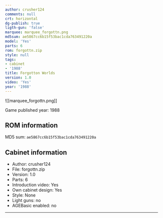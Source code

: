 ```yaml
---
author: crusher124
comments: null
crt: horizontal
dg-publish: true
ligth-gun: 'false'
marquee: marquee_forgottn.png
md5sum: ae5867cc6b15f53bac1cda763491220a
model: 'Yes'
parts: 6
rom: forgottn.zip
style: null
tags:
- cabinet
- '1988'
title: Forgotton Worlds
version: 1.0
video: 'Yes'
year: '1988'
---
```


![[marquee_forgottn.png]]

Game published year: 1988

## ROM information

MD5 sum: `ae5867cc6b15f53bac1cda763491220a` 

## Cabinet information

- Author: crusher124
- File: forgottn.zip
- Version: 1.0
- Parts: 6
- Introduction video: Yes
- Own cabinet design: Yes
- Style: None
- Light guns: no
- AGEBasic enabled: no

---
